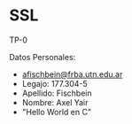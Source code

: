 # SSL

TP-0

Datos Personales:
- afischbein@frba.utn.edu.ar
- Legajo: 177.304-5
- Apellido: Fischbein
- Nombre: Axel Yair
- "Hello World en C"